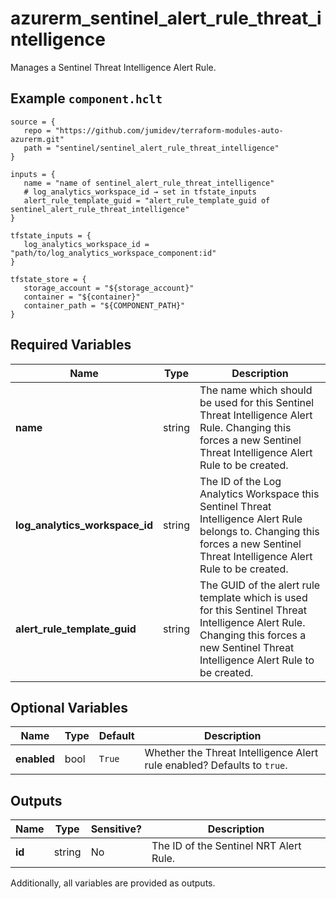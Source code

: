 # azurerm_sentinel_alert_rule_threat_intelligence

Manages a Sentinel Threat Intelligence Alert Rule.

## Example `component.hclt`

```hcl
source = {
   repo = "https://github.com/jumidev/terraform-modules-auto-azurerm.git" 
   path = "sentinel/sentinel_alert_rule_threat_intelligence" 
}

inputs = {
   name = "name of sentinel_alert_rule_threat_intelligence" 
   # log_analytics_workspace_id → set in tfstate_inputs
   alert_rule_template_guid = "alert_rule_template_guid of sentinel_alert_rule_threat_intelligence" 
}

tfstate_inputs = {
   log_analytics_workspace_id = "path/to/log_analytics_workspace_component:id" 
}

tfstate_store = {
   storage_account = "${storage_account}" 
   container = "${container}" 
   container_path = "${COMPONENT_PATH}" 
}

```

## Required Variables

| Name | Type |  Description |
| ---- | --------- |  ----------- |
| **name** | string |  The name which should be used for this Sentinel Threat Intelligence Alert Rule. Changing this forces a new Sentinel Threat Intelligence Alert Rule to be created. | 
| **log_analytics_workspace_id** | string |  The ID of the Log Analytics Workspace this Sentinel Threat Intelligence Alert Rule belongs to. Changing this forces a new Sentinel Threat Intelligence Alert Rule to be created. | 
| **alert_rule_template_guid** | string |  The GUID of the alert rule template which is used for this Sentinel Threat Intelligence Alert Rule. Changing this forces a new Sentinel Threat Intelligence Alert Rule to be created. | 

## Optional Variables

| Name | Type |  Default  |  Description |
| ---- | --------- |  ----------- | ----------- |
| **enabled** | bool |  `True`  |  Whether the Threat Intelligence Alert rule enabled? Defaults to `true`. | 



## Outputs

| Name | Type | Sensitive? | Description |
| ---- | ---- | --------- | --------- |
| **id** | string | No  | The ID of the Sentinel NRT Alert Rule. | 

Additionally, all variables are provided as outputs.
